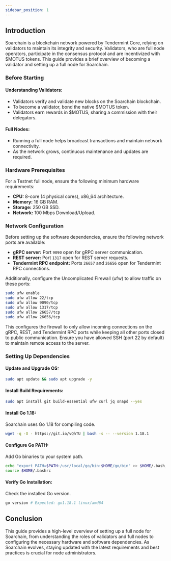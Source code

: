 ```yaml
---
sidebar_position: 1
---
```


## Introduction

Soarchain is a blockchain network powered by Tendermint Core, relying on validators to maintain its integrity and security. Validators, who are full node operators, participate in the consensus protocol and are incentivized with $MOTUS tokens. This guide provides a brief overview of becoming a validator and setting up a full node for Soarchain.

### Before Starting

#### Understanding Validators:
- Validators verify and validate new blocks on the Soarchain blockchain.
- To become a validator, bond the native $MOTUS token.
- Validators earn rewards in $MOTUS, sharing a commission with their delegators.

#### Full Nodes:
- Running a full node helps broadcast transactions and maintain network connectivity.
- As the network grows, continuous maintenance and updates are required.

### Hardware Prerequisites

For a Testnet full node, ensure the following minimum hardware requirements:

- **CPU:** 8-core (4 physical cores), x86_64 architecture.
- **Memory:** 16 GB RAM.
- **Storage:** 250 GB SSD.
- **Network:** 100 Mbps Download/Upload.

### Network Configuration

Before setting up the software dependencies, ensure the following network ports are available:

- **gRPC server:** Port `9090` open for gRPC server communication.
- **REST server:** Port `1317` open for REST server requests.
- **Tendermint RPC endpoint:** Ports `26657` and `26656` open for Tendermint RPC connections.

Additionally, configure the Uncomplicated Firewall (ufw) to allow traffic on these ports:

```bash
sudo ufw enable
sudo ufw allow 22/tcp
sudo ufw allow 9090/tcp
sudo ufw allow 1317/tcp
sudo ufw allow 26657/tcp
sudo ufw allow 26656/tcp
```

This configures the firewall to only allow incoming connections on the gRPC, REST, and Tendermint RPC ports while keeping all other ports closed to public communication. Ensure you have allowed SSH (port 22 by default) to maintain remote access to the server.

### Setting Up Dependencies

#### Update and Upgrade OS:

```bash
sudo apt update && sudo apt upgrade -y
```

#### Install Build Requirements:

```bash
sudo apt install git build-essential ufw curl jq snapd --yes
```

#### Install Go 1.18:

Soarchain uses Go 1.18 for compiling code.

```bash
wget -q -O - https://git.io/vQhTU | bash -s -- --version 1.18.1
```

#### Configure Go PATH:

Add Go binaries to your system path.

```bash
echo "export PATH=$PATH:/usr/local/go/bin:$HOME/go/bin" >> $HOME/.bash_profile
source $HOME/.bashrc
```

#### Verify Go Installation:

Check the installed Go version.

```bash
go version # Expected: go1.18.1 linux/amd64
```

## Conclusion

This guide provides a high-level overview of setting up a full node for Soarchain, from understanding the roles of validators and full nodes to configuring the necessary hardware and software dependencies. As Soarchain evolves, staying updated with the latest requirements and best practices is crucial for node administrators.